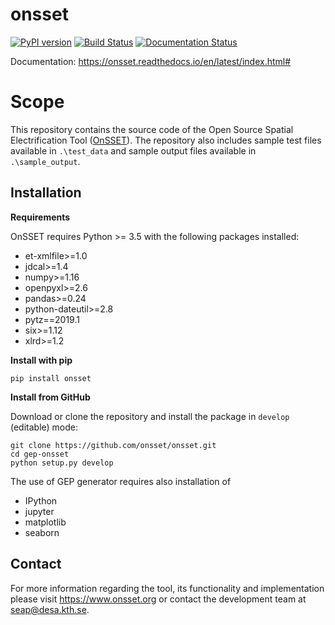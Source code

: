 onsset
=================================

[![PyPI version](https://badge.fury.io/py/gridfinder.svg)](https://test.pypi.org/project/gep-onsset/)  [![Build Status](https://travis-ci.org/onsset/onsset.svg?branch=master)](https://travis-ci.org/onsset/onsset) [![Documentation Status](https://readthedocs.org/projects/onsset/badge/?version=latest)](https://onsset.readthedocs.io/en/latest/?badge=latest)

Documentation: https://onsset.readthedocs.io/en/latest/index.html#

# Scope

This repository contains the source code of the Open Source Spatial Electrification Tool ([OnSSET](http://www.onsset.org/)). The repository also includes sample test files available in ```.\test_data``` and sample output files available in ```.\sample_output```.

## Installation

**Requirements**

OnSSET requires Python >= 3.5 with the following packages installed:
- et-xmlfile>=1.0
- jdcal>=1.4
- numpy>=1.16
- openpyxl>=2.6
- pandas>=0.24
- python-dateutil>=2.8
- pytz==2019.1
- six>=1.12
- xlrd>=1.2


**Install with pip**

```
pip install onsset
```

**Install from GitHub**

Download or clone the repository and install the package in `develop` (editable) mode:

```
git clone https://github.com/onsset/onsset.git
cd gep-onsset
python setup.py develop
```

The use of GEP generator requires also installation of
- IPython
- jupyter
- matplotlib
- seaborn

## Contact
For more information regarding the tool, its functionality and implementation please visit https://www.onsset.org or contact the development team at seap@desa.kth.se.
